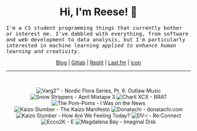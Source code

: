 <h1 align="center">Hi, I'm Reese! 👋</h1>

<p><samp>I'm a CS student programming things that currently bother or interest me. I've dabbled with everything, from software and web development to data analysis, but I'm particularly interested in machine learning <i>applied to enhance human learning and creativity.</i></p></samp>

<p align="center">
 <a href="https://renys.dev">Blog</a> | <a href="https://gitlab.com/renys">Gitlab</a> | <a href="https://replit.com/@renys">Replit</a> | <a href="https://last.fm/user/emperte">Last.fm</a> | <a href="https://picrew.me/en/image_maker/2243240">icon</a>
</p>

<hr class="dotted">
<br>
<!-- lastfm -->
<p align="center"><img src="https://lastfm.freetls.fastly.net/i/u/64s/2fd181d6c879ba6b93c98a06f8180c88.png" title="Varg2™ - Nordic Flora Series, Pt. 6: Outlaw Music"> <img src="https://lastfm.freetls.fastly.net/i/u/64s/9ed7ccf135146a21ceead95c369e8021.jpg" title="Snow Strippers - April Mixtape 3"> <img src="https://lastfm.freetls.fastly.net/i/u/64s/b00527c6ae0cd1d4c9bf3706b130ad56.jpg" title="Charli XCX - BRAT"> <img src="https://lastfm.freetls.fastly.net/i/u/64s/bf85fc86445a7bd7b2c6d8ec20196584.png" title="The Pom-Poms - I Was on the News"> <img src="https://lastfm.freetls.fastly.net/i/u/64s/e52d840c39471c3ea0ef62ef1d2c0b28.jpg" title="Kaizo Slumber - The Kaizo Manifesto"> <img src="https://lastfm.freetls.fastly.net/i/u/64s/c445bbcfdc9dce1266e94bdeb621683a.png" title="Donatachi - donatachi.com"> <img src="https://lastfm.freetls.fastly.net/i/u/64s/8419eb929b5521e3cae3efa8a2376539.png" title="Kaizo Slumber - How Are We Feeling Today?"> <img src="https://lastfm.freetls.fastly.net/i/u/64s/65bf0da0c752d689006b99322d1fe88b.png" title="DV-i - Re:Connect"> <img src="https://lastfm.freetls.fastly.net/i/u/64s/a15ce3e3c915faa4b90d6fb155359506.jpg" title="Ecco2K - E"> <img src="https://lastfm.freetls.fastly.net/i/u/64s/0787b4f6e2086c763482254d375b17f0.png" title="Magdalena Bay - Imaginal Disk"> </p>
